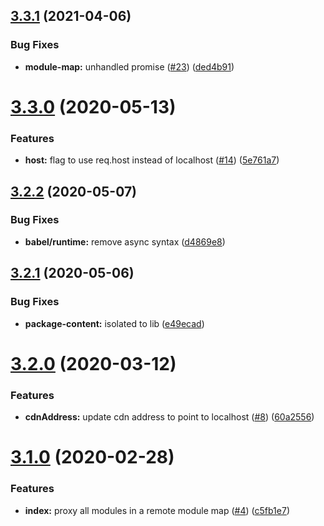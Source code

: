 ## [3.3.1](https://github.com/americanexpress/one-app-dev-cdn/compare/v3.3.0...v3.3.1) (2021-04-06)


### Bug Fixes

* **module-map:** unhandled promise ([#23](https://github.com/americanexpress/one-app-dev-cdn/issues/23)) ([ded4b91](https://github.com/americanexpress/one-app-dev-cdn/commit/ded4b910cbc9139041d9ba5bccfe53cf500b99bd))

# [3.3.0](https://github.com/americanexpress/one-app-dev-cdn/compare/v3.2.2...v3.3.0) (2020-05-13)


### Features

* **host:** flag to use req.host instead of localhost ([#14](https://github.com/americanexpress/one-app-dev-cdn/issues/14)) ([5e761a7](https://github.com/americanexpress/one-app-dev-cdn/commit/5e761a7bccba772e38a0db107dd4bb8a4342686a))

## [3.2.2](https://github.com/americanexpress/one-app-dev-cdn/compare/v3.2.1...v3.2.2) (2020-05-07)


### Bug Fixes

* **babel/runtime:** remove async syntax ([d4869e8](https://github.com/americanexpress/one-app-dev-cdn/commit/d4869e8ef276d83dd002d1332cb9e63feb6e8839))

## [3.2.1](https://github.com/americanexpress/one-app-dev-cdn/compare/v3.2.0...v3.2.1) (2020-05-06)


### Bug Fixes

* **package-content:** isolated to lib ([e49ecad](https://github.com/americanexpress/one-app-dev-cdn/commit/e49ecad3c8bf982e3ffc151c0e4ba0524f58b636))

# [3.2.0](https://github.com/americanexpress/one-app-dev-cdn/compare/v3.1.0...v3.2.0) (2020-03-12)


### Features

* **cdnAddress:** update cdn address to point to localhost ([#8](https://github.com/americanexpress/one-app-dev-cdn/issues/8)) ([60a2556](https://github.com/americanexpress/one-app-dev-cdn/commit/60a25561edb2b5618249bc6ad218710c37068fcb))

# [3.1.0](https://github.com/americanexpress/one-app-dev-cdn/compare/v3.0.0...v3.1.0) (2020-02-28)


### Features

* **index:** proxy all modules in a remote module map ([#4](https://github.com/americanexpress/one-app-dev-cdn/issues/4)) ([c5fb1e7](https://github.com/americanexpress/one-app-dev-cdn/commit/c5fb1e733b8ec4d0bc3e57c74014dc64d8fe4f08))
